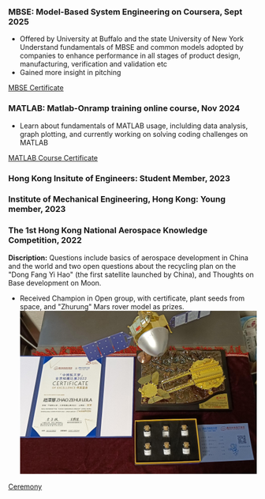 ### MBSE: Model-Based System Engineering on Coursera, Sept 2025
- Offered by University at Buffalo and the state University of New York
Understand fundamentals of MBSE and common models adopted by companies to enhance performance in all stages of product design, manufacturing, verification and validation etc
- Gained more insight in pitching
  
[MBSE Certificate](https://github.com/Leilazehui/Leilazehui.github.io/blob/main/Assets/MBSE.pdf)

### MATLAB: Matlab-Onramp training online course, Nov 2024
- Learn about fundamentals of MATLAB usage, inclulding data analysis, graph plotting, and currently working on solving coding challenges on MATLAB

[MATLAB Course Certificate](https://github.com/Leilazehui/Leilazehui.github.io/blob/main/Assets/MATLAB.pdf)

### Hong Kong Insitute of Engineers: Student Member, 2023

### Institute of Mechanical Engineering, Hong Kong: Young member, 2023 

### The 1st Hong Kong National Aerospace Knowledge Competition, 2022

**Discription:** Questions include basics of aerospace development in China and the world and two open questions about the recycling plan on the "Dong Fang Yi Hao" (the first satellite launched by China), and Thoughts on Base development on Moon.
- Received Champion in Open group, with certificate, plant seeds from space, and "Zhurung" Mars rover model as prizes.
![Prizes](https://github.com/Leilazehui/Leilazehui.github.io/blob/main/Assets/cert_%26_prize.jpg)

[Ceremony](https://github.com/Leilazehui/Leilazehui.github.io/blob/main/Assets/photo_at_ceremony.jpg)
